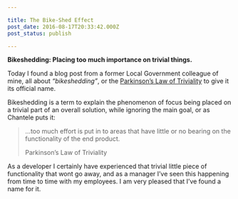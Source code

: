 ```yaml
---

title: The Bike-Shed Effect
post_date: 2016-08-17T20:33:42.000Z
post_status: publish

---
```


**Bikeshedding: Placing too much importance on trivial things.**  
  
Today I found a blog post from a former Local Government colleague of mine, all about _“bikeshedding”_, or the [Parkinson’s Law of Triviality](https://en.wikipedia.org/wiki/Parkinson%27s_law_of_triviality) to give it its official name.

Bikeshedding is a term to explain the phenomenon of focus being placed on a trivial part of an overall solution, while ignoring the main goal, or as Chantele puts it:

> …too much effort is put in to areas that have little or no bearing on the functionality of the end product.
> 
> Parkinson’s Law of Triviality

As a developer I certainly have experienced that trivial little piece of functionality that wont go away, and as a manager I’ve seen this happening from time to time with my employees. I am very pleased that I’ve found a name for it.